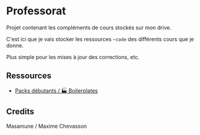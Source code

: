# Professorat

Projet contenant les compléments de cours stockés sur mon drive.

C'est ici que je vais stocker les ressources `~code` des différents cours que je donne.

Plus simple pour les mises à jour des corrections, etc.

## Ressources

- [Packs débutants / 🏭 Boilerplates](./packs-debutants/)

## Credits

Masamune / Maxime Chevasson
